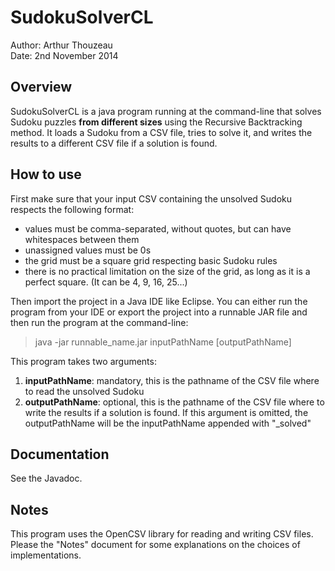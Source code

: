 # SudokuSolverCL

Author: Arthur Thouzeau  
Date: 2nd November 2014

## Overview

SudokuSolverCL is a java program running at the command-line that solves 
Sudoku puzzles **from different sizes** using the Recursive Backtracking 
method. It loads a Sudoku from a CSV file, tries to solve it, and writes 
the results to a different CSV file if a solution is found.

## How to use

First make sure that your input CSV containing the unsolved Sudoku respects the following format:
- values must be comma-separated, without quotes, but can have whitespaces between them
- unassigned values must be 0s
- the grid must be a square grid respecting basic Sudoku rules
- there is no practical limitation on the size of the grid, as long as it is a perfect square. (It can be 4, 9, 16, 25...)

Then import the project in a Java IDE like Eclipse. You can either run the program from your IDE or export the project into a runnable JAR file and then run the program at the command-line:

> java -jar runnable_name.jar inputPathName [outputPathName]

This program takes two arguments:

1. **inputPathName**: mandatory, this is the pathname of the CSV file where to read the unsolved Sudoku
2. **outputPathName**: optional, this is the pathname of the CSV file where to write the results if a solution is found. If this argument is omitted, the outputPathName will be the inputPathName appended with "_solved"

## Documentation

See the Javadoc.

## Notes

This program uses the OpenCSV library for reading and writing CSV files.
Please the "Notes" document for some explanations on the choices of implementations.
